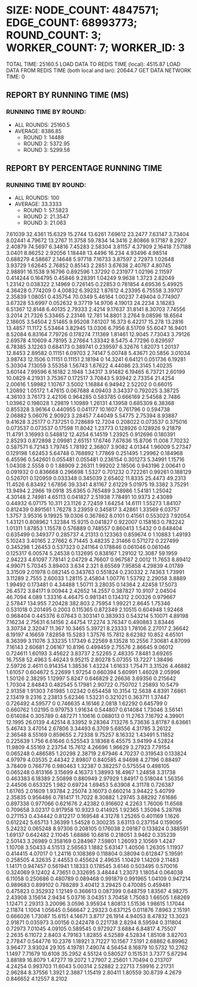 
# SIZE: NODE_COUNT: 4847571; EDGE_COUNT: 68993773; ROUND_COUNT: 3; WORKER_COUNT: 7; WORKER_ID: 3
 TOTAL TIME: 25160.5
 LOAD DATA TO REDIS TIME (local): 4515.87
 LOAD DATA FROM REDIS TIME (both local and lan): 20644.7
 GET DATA NETWORK TIME: 0

## REPORT BY RUNNING TIME (MS)

 ### RUNNING TIME BY ROUND:

  + ALL ROUNDS: 25160.5
  + AVERAGE: 8386.85
     + ROUND 1: 14488
     + ROUND 2: 5372.95
     + ROUND 3: 5299.56

## REPORT BY PERCENTAGE RUNNING TIME

 ### RUNNING TIME BY ROUND:

  + ALL ROUNDS: 100
  + AVERAGE: 33.3333
     + ROUND 1: 57.5823
     + ROUND 2: 21.3547
     + ROUND 3: 21.063

7.61039 32.4361 15.6329 15.2744 13.6261 7.69612 23.2477 7.63147 3.73404 8.02441 4.79672 13.2767 11.3758 59.7834 14.3416 2.80866 9.17187 8.2927 2.40879 74.5697 6.34816 7.45283 2.58304 3.81157 4.37909 2.16418 7.57188 3.0401 8.86252 2.92056 1.18448 13.4496 16.234 4.93496 4.98514 0.688279 4.58667 2.14648 5.97718 7.16733 3.87597 2.72973 1.02648 3.93729 1.62645 2.76852 0.85143 2.2851 3.67638 2.40767 4.80745 2.98891 16.1538 9.16796 0.892596 1.37292 0.231977 1.02196 2.11597 0.414244 0.164795 0.45846 9.28391 1.04249 9.9638 1.3723 2.82049 1.23142 0.038322 2.14969 0.726145 0.22853 0.781854 4.69536 5.49925 4.36428 0.774209 0 4.00832 6.39232 1.87612 4.23395 6.75558 3.39707 2.35839 1.08051 0.435754 70.0349 5.46164 1.00237 7.49404 0.774907 3.67328 53.6997 0.052632 9.37719 14.9706 4.19013 24.2234 3.18283 6.51367 12.8148 6.40135 2.79333 2.4214 9.17637 31.8141 8.30703 7.74556 3.2014 21.7326 5.33465 2.23146 12.781 14.8801 3.2764 9.08596 18.6564 2.18605 3.54504 2.51465 9.95208 7.61207 16.373 6.42217 15.278 13.2816 13.4857 11.1172 5.53464 3.82945 13.0306 6.7956 8.51709 55.6047 16.9401 8.52084 6.83164 7.79726 0.178274 7.11369 1.81461 12.9045 7.73043 3.79126 2.69578 4.10609 4.78195 3.27664 1.33342 8.5475 4.77296 0.829597 6.78385 3.12263 0.684173 0.389741 0.239597 6.32676 1.82073 1.20137 12.8453 2.89582 0.11151 6.09703 2.74147 5.00748 5.43671 20.5856 3.01034 3.98743 12.1506 0.11151 0.11151 2.18194 0 14.3241 6.64121 0.051736 6.19281 5.30304 7.13059 3.55358 1.56743 1.67622 4.44086 23.3145 1.40235 3.60144 7.99596 6.16182 2.1948 1.34317 3.91482 6.19465 6.73721 2.60199 10.0829 4.21931 3.75367 0.172517 3.70843 5.93942 2.73354 21.4254 2.00616 1.59982 1.10767 3.5002 1.16884 6.94942 2.52202 0 0.66015 1.20892 1.05172 1.47615 0.067688 4.09403 3.34337 0.792025 3.38725 4.36103 3.76173 2.42106 0.964285 0.583785 0.666169 2.54568 2.7486 1.03962 0.198028 1.29819 1.10989 1.26131 4.13958 0.685309 6.38368 0.855328 3.96164 0.440955 0.041177 10.1607 0.761796 0 0.594738 2.06882 5.06076 2.90923 3.28457 7.44049 5.54775 2.75394 8.93887 9.41628 3.25177 0.737251 0.728689 12.7204 0.208022 0.073537 0.375016 0.073537 0.073537 0.17598 11.8042 1.23773 0.128926 0.128926 9.21879 11.4791 3.16993 0.548812 12.4254 6.14519 1.23925 0.912696 0.180391 2.85293 0.872898 2.09981 2.65151 17.6746 7.67636 15.8706 11.008 7.70232 0.587571 6.72143 1.79745 1.78192 2.36807 3.9082 4.01344 1.96009 5.27347 0.129198 1.62453 5.64748 0.768892 1.77869 0.251495 1.29962 0.184968 6.45596 0.542601 0.055481 0.055481 0.236154 0.301273 5.34991 1.15716 1.04308 2.5558 0 0 1.88909 2.26311 1.99202 2.18506 0.943196 2.00641 0 0.091932 0 0.836668 0.296698 1.5327 0.701232 0.722261 0.99261 0.188129 0.526701 0.120959 0.033348 0.345039 2.65402 11.8335 25.4473 49.2313 11.4526 6.83492 1.67856 39.3341 4.81167 2.61229 5.01975 19.3382 3.75291 13.9494 2.2966 19.0918 35.6365 0.765489 3.38986 1.54181 1.25042 4.30148 2.74981 4.65113 0.041827 2.51938 7.78491 10.9373 2.43089 0.44932 6.07175 10.311 23.1126 2.72459 1.64254 14.6111 1.55273 1.84107 0.812439 0.891561 1.76278 3.23959 0.345817 3.42861 1.33569 6.03757 1.3757 3.95316 9.19925 19.0306 0.367862 8.0101 0.41561 0.553023 7.92054 1.43121 0.808962 1.32384 15.9215 0.041827 0.922007 0.158163 0.782242 1.01311 1.87853 1.15578 0.576889 0.748557 0.860413 1.5432 0 0.648404 0.635499 0.349377 0.285737 4.21313 0.123363 0.859674 0 1.10883 1.49193 5.10243 3.40165 2.27662 6.71445 3.48235 2.31466 0.571272 0.227499 0.345298 1.26453 0.537323 0.241164 0.178846 0.061046 0.061046 0.125317 6.00574 5.24538 0.132695 0.838167 1.29102 12.3087 59.1959 2.94223 4.61097 7.78141 2.04729 4.76607 0.967587 2.0012 11.7653 8.89412 4.99071 5.70345 3.89403 3.634 2.321 8.65569 7.95858 4.29839 4.01789 3.31509 2.01978 0.082145 0.343763 0.551824 0.230332 2.74363 1.73991 3.11289 2.7555 2.60033 1.28115 2.45804 1.00776 1.53792 2.29058 3.8889 1.99492 0.173481 0 4.34488 1.50711 3.28035 0.14364 2.42458 17.5073 26.4572 3.84171 9.00944 2.42652 14.2557 0.387827 10.9107 2.04504 46.7094 4.089 1.33316 4.46475 0.981341 0.134312 2.00326 0.979667 2.57847 134.955 7.20428 382.803 2.75954 1.99221 2.8645 1.75346 0.531018 0.201495 0.2003 0.115365 0.872349 2.10515 0.604948 1.92468 0.968404 0.445376 6.07643 0.303141 0.383933 0.543214 5.10071 4.89198 7.16234 2.75631 6.14156 2.44754 17.2274 3.76347 0.490883 3.83446 3.30734 2.32047 11.367 10.3465 5.39721 8.23333 1.78106 2.27017 2.36642 8.19197 4.16659 7.82858 15.5283 1.37576 15.7812 8.62382 10.852 4.65101 8.36399 3.11076 3.33235 1.17349 6.22569 8.13528 10.2556 7.30681 4.87099 7.16143 2.60681 2.06167 10.8196 0.499459 2.75576 2.86645 9.06012 0.724611 1.60193 3.45622 3.83737 2.52265 2.48335 7.8481 3.69265 16.7558 52.4963 5.46243 9.95215 2.80278 5.07355 13.7227 1.38496 2.59726 2.4611 0.914354 1.38536 1.43224 1.61633 1.75471 3.31526 4.46882 1.61057 0.604672 5.22699 1.97254 0.660394 5.60991 1.46028 2.05996 1.50126 2.38295 1.12997 5.8247 0.646829 2.26636 3.69356 0.215642 1.70304 2.84843 0.482545 5.17981 2.90722 0.750702 1.25893 10.5479 2.91358 1.91303 7.61985 1.02342 0.654458 10.3154 12.5638 4.8391 7.6861 2.13419 9.2316 2.23813 5.62346 1.53231 0.321021 0.363711 1.37447 0.726492 4.59577 0 0.746635 4.16146 2.0818 1.62292 0.645799 0 0.660762 1.02195 0.979753 1.91634 0.544807 0.614084 1.73046 3.56141 0.614084 0.305789 0.487271 1.10616 0.088013 0 11.2763 7.16792 4.39901 12.1995 26.0139 4.42514 8.33952 9.28364 7.13276 5.73636 3.81787 8.63661 5.46743 3.47014 2.67806 3.34493 6.3709 5.68556 4.31785 3.26122 2.36548 8.55169 0.859655 2.72338 9.75257 8.16332 1.43491 5.11852 0.225639 1.756 6.61646 0.525543 3.18368 6.45575 3.94199 4.52824 11.9809 4.55169 2.23754 15.7612 4.26696 1.96629 3.27923 7.79154 0.065248 0.486585 1.20298 2.38719 2.67946 4.70237 0.319543 0.133824 4.97979 4.03535 2.44342 2.89807 0.840585 4.94698 4.27196 0.88497 3.78409 0.766776 0.980463 1.32387 0.382257 0.575554 0.498105 0.065248 0.813166 3.15699 4.16373 1.38993 18.4967 1.24858 3.31738 0.463383 6.18389 2.50898 0.880949 2.97929 1.84917 0.518044 1.56356 2.44506 0.653325 1.982 0.69724 1.69453 5.63908 4.31178 0.726387 1.61765 2.01609 1.93784 2.25074 3.16073 0.660214 3.94422 5.40799 2.35835 0.956486 0.781417 11.7022 8.30882 1.29745 3.88292 7.61686 0.897338 0.977066 0.621676 2.42382 0.916602 4.2263 1.76006 11.6568 0.709658 3.02317 0.917958 10.9323 0.414925 1.92365 1.35094 5.28798 0.271153 0.434442 0.812217 0.169548 4.31278 1.25265 0.401169 1.1626 0.612242 5.65713 1.36399 1.54528 0.300235 3.63113 0.237154 0.159095 5.24232 0.065248 8.97306 0.208105 0.176038 2.09187 0.133824 0.388591 1.69137 0.642482 2.11045 1.68886 10.6816 0.218051 3.9462 0.335239 2.50143 3.26989 0.358169 0.284967 7.59801 1.26093 2.10569 1.4247 1.10708 3.50433 4.51513 2.56563 1.1882 5.63147 1.40506 1.26305 1.11937 0.414415 4.07017 0 1.24116 0.108369 0.118804 0.38094 0.612847 5.19591 0.258505 4.32635 2.44553 0.455624 2.49635 1.10429 1.14209 2.11483 1.14171 0.947457 0.561941 1.18333 0.178545 3.6146 0.503495 0.570016 0.324069 9.12402 4.73651 0.332695 3.48444 1.23073 1.18054 0.064038 6.11058 0.250686 0.480789 0.089468 0.991879 0.991965 1.04109 0.947214 0.989683 0.899102 0.788289 3.40412 3.29425 0.470085 0.459481 0.475823 0.352932 1.12149 0.366613 0.087399 0.648759 1.83567 4.98275 2.43908 3.15614 2.9434 5.03716 3.04351 3.70458 1.75083 1.66505 1.68269 1.12471 2.29313 3.20096 3.0596 3.95934 1.80813 1.51536 1.98615 1.17044 2.11874 1.1004 1.05645 0.566647 2.29323 0.637125 0.011876 7.8963 2.15191 0.666026 1.73087 15.6151 4.14671 3.8717 26.1914 4.94053 8.47832 13.3023 2.91871 0.035973 3.00156 0.242478 0.221738 2.8294 8.59594 0.311804 0.72973 7.01045 4.09105 0.589545 0.972927 3.6884 6.84817 4.75507 2.2635 6.11072 2.8403 4.79163 1.82855 4.52589 4.52834 1.85108 3.82703 2.77847 0.544776 10.2376 1.18921 3.71227 10.1567 7.5191 2.68862 6.89962 3.96477 3.93024 29.105 4.19781 7.49074 4.56454 8.16879 10.5732 10.2762 1.1497 7.71679 10.6108 35.2952 4.55124 0.580527 0.151531 3.7377 5.67294 3.88189 16.8079 1.47277 19.2072 1.27907 2.25601 1.70494 0.213707 4.24254 0.993703 11.6043 5.00314 2.52882 2.22713 7.59916 2.21731 2.96284 8.37556 1.3921 2.3887 1.15419 2.80411 1.80559 30.8739 4.2679 0.846652 4.12557 8.2102 